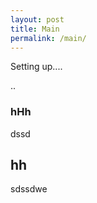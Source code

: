 ```yaml
---
layout: post
title: Main
permalink: /main/
---
```


Setting up.... 



..

### hHh
dssd
## hh
sdssdwe
